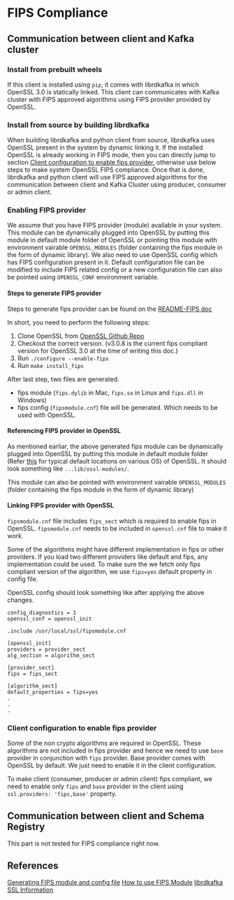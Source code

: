 # FIPS Compliance

## Communication between client and Kafka cluster

### Install from prebuilt wheels

If this client is installed using `pip`, it comes with librdkafka in which OpenSSL 3.0 is statically linked. This client can communicates with Kafka cluster with FIPS approved algorithms using FIPS provider provided by OpenSSL.


### Install from source by building librdkafka

When building librdkafka and python client from source, librdkafka uses OpenSSL present in the system by dynamic linking it. If the installed OpenSSL is already working in FIPS mode, then you can directly jump to section [Client configuration to enable fips provider](#client-configuration-to-enable-fips-provider), otherwise use below steps to make system OpenSSL FIPS compliance. Once that is done, librdkafka and python client will use FIPS approved algorithms for the communication between client and Kafka Cluster using producer, consumer or admin client.

### Enabling FIPS provider

We assume that you have FIPS provider (module) available in your system. This module can be dynamically plugged into OpenSSL by putting this module in default module folder of OpenSSL or pointing this module with environment vairable `OPENSSL_MODULES` (folder containing the fips module in the form of dynamic library). We also need to use OpenSSL config which has FIPS configuration present in it. Default configuration file can be modified to include FIPS related config or a new configuration file can also be pointed using `OPENSSL_CONF` environment variable.

#### Steps to generate FIPS provider

Steps to generate fips provider can be found on the [README-FIPS doc](https://github.com/openssl/openssl/blob/openssl-3.0.8/README-FIPS.md)

In short, you need to perform the following steps:

1) Clone OpenSSL from [OpenSSL Github Repo](https://github.com/openssl/openssl)
2) Checkout the correct version. (v3.0.8 is the current fips compliant version for OpenSSL 3.0 at the time of writing this doc.)
3) Run `./configure --enable-fips`
4) Run `make install_fips`

After last step, two files are generated.
* fips module (`fips.dylib` in Mac, `fips.so` in Linux and `fips.dll` in Windows)
* fips config (`fipsmodule.cnf`) file will be generated. Which needs to be used with OpenSSL.

#### Referencing FIPS provider in OpenSSL

As mentioned earliar, the above generated fips module can be dynamically plugged into OpenSSL by putting this module in default module folder (Refer [this](https://github.com/confluentinc/librdkafka/blob/master/INTRODUCTION.md#ssl) for typical default locations on various OS) of OpenSSL. It should look something like `...lib/ossl-modules/`.

This module can also be pointed with environment vairable `OPENSSL_MODULES` (folder containing the fips module in the form of dynamic library)

#### Linking FIPS provider with OpenSSL

`fipsmodule.cnf` file includes `fips_sect` which is required to enable fips in OpenSSL. `fipsmodule.cnf` needs to be included in `openssl.cnf` file to make it work.

Some of the algorithms might have different implementation in fips or other providers. If you load two different providers like default and fips, any implementation could be used. To make sure the we fetch only fips compliant version of the algorithm, we use `fips=yes` default property in config file.

OpenSSL config should look something like after applying the above changes.

```
config_diagnostics = 1
openssl_conf = openssl_init

.include /usr/local/ssl/fipsmodule.cnf

[openssl_init]
providers = provider_sect
alg_section = algorithm_sect

[provider_sect]
fips = fips_sect

[algorithm_sect]
default_properties = fips=yes
.
.
.
```

### Client configuration to enable fips provider

Some of the non crypto algorithms are required in OpenSSL. These algorithms are not included in fips provider and hence we need to use `base` provider in conjunction with `fips` provider. Base provider comes with OpenSSL by default. We just need to enable it in the client configuration.

To make client (consumer, producer or admin client) fips compliant, we need to enable only `fips` and `base` provider in the client using `ssl.providers: 'fips,base'` property.


## Communication between client and Schema Registry

This part is not tested for FIPS compliance right now.

## References
[Generating FIPS module and config file](https://github.com/openssl/openssl/blob/openssl-3.0.8/README-FIPS.md)
[How to use FIPS Module](https://www.openssl.org/docs/man3.0/man7/fips_module.html)
[librdkafka SSL Information](https://github.com/confluentinc/librdkafka/blob/master/INTRODUCTION.md#ssl)
